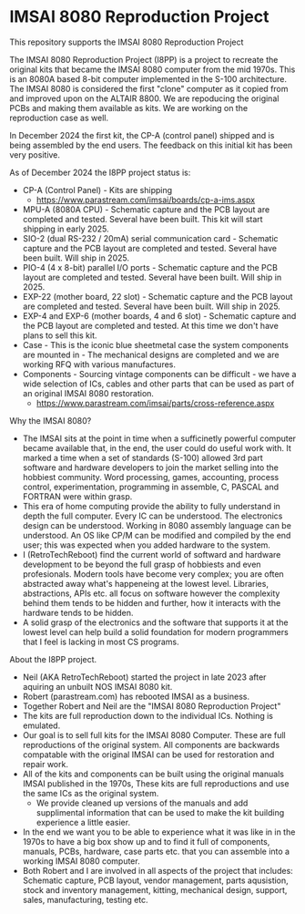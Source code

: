 # IMSAI 8080 Reproduction Project
This repository supports the IMSAI 8080 Reproduction Project

The IMSAI 8080 Reproduction Project (I8PP) is a project to recreate the original kits that became the IMSAI 8080 computer from the mid 1970s. This is an 8080A based 8-bit computer implemented in the S-100 architecture. The IMSAI 8080 is considered the first "clone" computer as it copied from and improved upon on the ALTAIR 8800.
We are repoducing the original PCBs and making them available as kits. We are working on the reproduction case as well.

In December 2024 the first kit, the CP-A (control panel) shipped and is being assembled by the end users. The feedback on this initial kit has been very positive.

As of December 2024 the I8PP project status is:
 - CP-A (Control Panel) - Kits are shipping
     - https://www.parastream.com/imsai/boards/cp-a-ims.aspx
 - MPU-A (8080A CPU) - Schematic capture and the PCB layout are completed and tested. Several have been built. This kit will start shipping in early 2025.
 - SIO-2 (dual RS-232 / 20mA) serial communication card - Schematic capture and the PCB layout are completed and tested. Several have been built. Will ship in 2025.
 - PIO-4 (4 x 8-bit) parallel I/O ports - Schematic capture and the PCB layout are completed and tested. Several have been built. Will ship in 2025.
 - EXP-22 (mother board, 22 slot) - Schematic capture and the PCB layout are completed and tested. Several have been built. Will ship in 2025.
 - EXP-4 and EXP-6 (mother boards, 4 and 6 slot) - Schematic capture and the PCB layout are completed and tested. At this time we don't have plans to sell this kit.
 - Case - This is the iconic blue sheetmetal case the system components are mounted in - The mechanical designs are completed and we are working RFQ with various manufactures.
 - Components - Sourcing vintage components can be difficult - we have a wide selection of ICs, cables and other parts that can be used as part of an original IMSAI 8080 restoration.
   - https://www.parastream.com/imsai/parts/cross-reference.aspx

Why the IMSAI 8080?
 - The IMSAI sits at the point in time when a sufficinetly powerful computer became available that, in the end, the user could do useful work with. It marked a time when a set of standards (S-100) allowed 3rd part software and hardware developers to join the market selling into the hobbiest community. Word processing, games, accounting, process control, experimentation, programming in assemble, C, PASCAL and FORTRAN were within grasp.
 - This era of home computing provide the ability to fully understand in depth the full computer. Every IC can be understood. The electronics design can be understood. Working in 8080 assembly language can be understood. An OS like CP/M can be modified and compiled by the end user; this was expected when you added hardware to the system.
 - I (RetroTechReboot) find the current world of softward and hardware development to be beyond the full grasp of hobbiests and even profesionals. Modern tools have become very complex; you are often abstracted away what's happeneing at the lowest level. Libraries, abstractions, APIs etc. all focus on software however the complexity behind them tends to be hidden and further, how it interacts with the hardware tends to be hidden.
 - A solid grasp of the electronics and the software that supports it at the lowest level can help build a solid foundation for modern programmers that I feel is lacking in most CS programs. 

About the I8PP project.
 - Neil (AKA RetroTechReboot) started the project in late 2023 after aquiring an unbuilt NOS IMSAI 8080 kit.
 - Robert (parastream.com) has rebooted IMSAI as a business.
 - Together Robert and Neil are the "IMSAI 8080 Reproduction Project"
 - The kits are full reproduction down to the individual ICs. Nothing is emulated.
 - Our goal is to sell full kits for the IMSAI 8080 Computer. These are full reproductions of the original system. All components are backwards compatable with the original IMSAI can be used for restoration and repair work.
  - All of the kits and components can be built using the original manuals IMSAI published in the 1970s, These kits are full reproductions and use the same ICs as the original system.
    - We provide cleaned up versions of the manuals and add supplimental information that can be used to make the kit building experience a little easier.
  - In the end we want you to be able to experience what it was like in in the 1970s to have a big box show up and to find it full of components, manuals, PCBs, hardware, case parts etc. that you can assemble into a working IMSAI 8080 computer.
 - Both Robert and I are involved in all aspects of the project that includes: Schematic capture, PCB layout, vendor management, parts aqusistion, stock and inventory management, kitting, mechanical design, support, sales, manufacturing, testing etc.  
